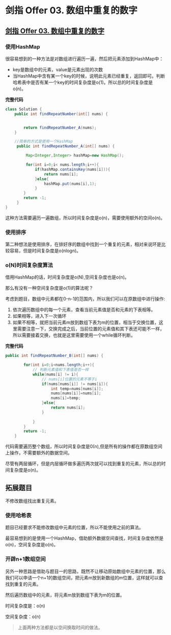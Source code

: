 # 剑指 Offer 03. 数组中重复的数字

## [剑指 Offer 03. 数组中重复的数字](https://leetcode-cn.com/problems/shu-zu-zhong-zhong-fu-de-shu-zi-lcof/)

### 使用HashMap

很容易想到的一种方法是对数组进行遍历一遍，然后把元素添加到HashMap中：

- key是数组中的元素，value是元素出现的次数
- 当HashMap中含有某一个key的时候，说明此元素已经重复，返回即可。判断哈希表中是否有某一个key的时间复杂度是o(1)。所以总的时间复杂度是o(n)。

**完整代码**

~~~ java
class Solution {
    public int findRepeatNumber(int[] nums) {


        return findRepeatNumber_A(nums);
    }

    //简单的方式是使用一个HashMap
     public int findRepeatNumber_A(int[] nums) {

         Map<Integer,Integer> hashMap=new HashMap();

         for(int i=0;i< nums.length;i++){
             if(hashMap.containsKey(nums[i])){
                 return nums[i];
             }else{
                 hashMap.put(nums[i],1);
             }
        }
        return -1;
     }
}
~~~

这种方法需要遍历一遍数组，所以时间复杂度是o(n)，需要使用额外的空间o(n)。

### 使用排序

第二种想法是使用排序，在排好序的数组中找到一个重复的元素，相对来说环是比较容易，但是时间复杂度是o(nlogn)。

### o(N)时间复杂度算法

借用HashMap的话，时间复杂度是o(N),空间复杂度也是o(n)。

那么有没有一种空间复杂度是o(1)的算法呢？

考虑到题目，数组中元素都在0-n-1的范围内，所以我们可以在原数组中进行操作:

1. 依次遍历数组中的每一个元素，查看当前元素值是否和元素的下表相等。
2. 如果相等，进入下一次循环
3. 如果不相等，就把当前元素m放到数组下表为m的位置，相当于交换位置，这里需要注意一下，交换完成之后，当前位置的元素值和其下表还可能不一样，所以需要接着交换，也就是这里需要使用一个while循环判断。

**完整代码**

~~~ java
public int findRepeatNumber_B(int[] nums) {

        for(int i=0;i<nums.length;i++){
            // 判断元素值和下表值是否一样
            while(nums[i] != i){
                // nums[i]位置的元素不等于i
                if(nums[nums[i]] != nums[i]){
                    int temp=nums[nums[i]];
                    nums[nums[i]]=nums[i];
                    nums[i]=temp;
                }else{
                    return nums[i];
                }
                
            }
        }
        return -1;
    }
~~~

代码需要遍历整个数组，所以时间复杂度是0(n),但是所有的操作都在原数组空间上操作，不需要额外的数据空间。

尽管有两层循环，但是内层循环做多遍历两次就可以找到重复的元素，所以总的时间复杂度是o(n)。

## 拓展题目

不修改数组找出重复元素。

### 使用哈希表

题目已经要求不能修改数组中元素的位置，所以不能使用之前的算法。

最容易想到的是使用一个HashMap，借助额外数据空间查找，时间复杂度依然是o(n)，空间复杂度是o(n)。

### 开辟n+1数组空间

另外一种思路是借助与题目一的思路，既然不让移动原始数组中元素的位置，那么我们可以申请一个n+1的数组空间，把元素m放到新数组的m位置，这样就可以查找到重复的元素。

然后遍历数组中的元素，将元素m放到数组下表为m的位置。

时间复杂度是：o(n)

空间复杂度：o(n)

> 上面两种方法都是以空间换取时间的做法。